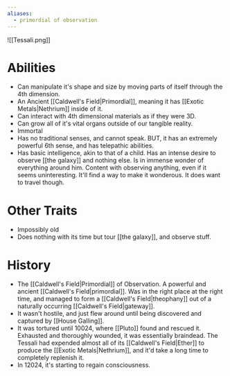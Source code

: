 ```yaml
---
aliases:
  - primordial of observation
---
```

![[Tessali.png]]

# Abilities
- Can manipulate it's shape and size by moving parts of itself through the 4th dimension. 
- An Ancient [[Caldwell's Field|Primordial]], meaning it has [[Exotic Metals|Nethrium]] inside of it. 
- Can interact with 4th dimensional materials as if they were 3D. 
- Can grow all of it's vital organs outside of our tangible reality. 
- Immortal
- Has no traditional senses, and cannot speak. BUT, it has an extremely powerful 6th sense, and has telepathic abilities.
- Has basic intelligence, akin to that of a child. Has an intense desire to observe [[the galaxy]] and nothing else. Is in immense wonder of everything around him. Content with observing anything, even if it seems uninteresting. It'll find a way to make it wonderous. It does want to travel though. 

# Other Traits
- Impossibly old
- Does nothing with its time but tour [[the galaxy]], and observe stuff. 

# History
- The [[Caldwell's Field|Primordial]] of Observation. A powerful and ancient [[Caldwell's Field|primordial]]. Was in the right place at the right time, and managed to form a [[Caldwell's Field|theophany]] out of a naturally occurring [[Caldwell's Field|gateway]]. 
- It wasn't hostile, and just flew around until being discovered and captured by [[House Galling]]. 
- It was tortured until 10024, where [[Pluto]] found and rescued it. Exhausted and thoroughly wounded, it was essentially braindead. The Tessali had expended almost all of its [[Caldwell's Field|Ether]] to produce the [[Exotic Metals|Nethrium]], and it'd take a long time to completely replenish it. 
- In 12024, it's starting to regain consciousness.